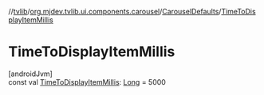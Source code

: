 //[tvlib](../../../index.md)/[org.mjdev.tvlib.ui.components.carousel](../index.md)/[CarouselDefaults](index.md)/[TimeToDisplayItemMillis](-time-to-display-item-millis.md)

# TimeToDisplayItemMillis

[androidJvm]\
const val [TimeToDisplayItemMillis](-time-to-display-item-millis.md): [Long](https://kotlinlang.org/api/latest/jvm/stdlib/kotlin/-long/index.html) = 5000
